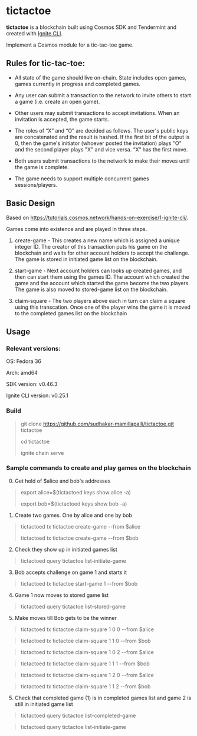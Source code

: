 # tictactoe
**tictactoe** is a blockchain built using Cosmos SDK and Tendermint and created with [Ignite CLI](https://ignite.com/cli).

 Implement a Cosmos module for a tic-tac-toe game.

## Rules for tic-tac-toe:

* All state of the game should live on-chain. State includes open games, games currently in progress and completed games.

* Any user can submit a transaction to the network to invite others to start a game (i.e. create an open game).

* Other users may submit transactions to accept invitations. When an invitation is accepted, the game starts.

* The roles of “X” and “O” are decided as follows. The user's public keys are concatenated and the result is hashed. If the first bit of the output is 0, then the game's initiator (whoever posted the invitation) plays "O" and the second player plays "X" and vice versa. “X” has the first move.

* Both users submit transactions to the network to make their moves until the game is complete.

* The game needs to support multiple concurrent games sessions/players.

## Basic Design

Based on https://tutorials.cosmos.network/hands-on-exercise/1-ignite-cli/.

Games come into existence and are played in three steps.

1. create-game - This creates a new name which is assigned a unique integer ID.
   The creator of this transaction puts his game on the blockchain and waits
   for other account holders to accept the challenge. The game is stored in
   initiated game list on the blockchain.

2. start-game - Next account holders can looks up created games, and then can
   start them using the games ID.  The account which created the game and the account
   which started the game become the two players.  The game is also moved to
   stored-game list on the blockchain.

3. claim-square - The two players above each in turn can claim a square using this transcation.
   Once one of the player wins the game it is  moved to the completed games list on the blockchain

## Usage

### Relevant versions:

OS: Fedora 36

Arch: amd64

SDK version: v0.46.3

Ignite CLI version: v0.25.1

### Build

>git clone https://github.com/sudhakar-mamillapalli/tictactoe.git tictactoe
>
>cd tictactoe
>
>ignite chain serve

### Sample commands to create and play games on the blockchain

0. Get hold of $alice and bob's addresses

> export alice=$(tictactoed keys show alice -a)
>
> export bob=$(tictactoed keys show bob -a)


1. Create two games. One by alice and one by bob

>tictactoed tx tictactoe create-game --from $alice
>
>tictactoed tx tictactoe create-game --from $bob


2. Check they show up in initiated games list

> tictactoed query tictactoe list-initiate-game


3. Bob accepts challenge on game 1 and starts it

> tictactoed tx tictactoe start-game 1 --from $bob

4. Game 1 now moves to stored game list

> tictactoed query tictactoe list-stored-game

5. Make moves till Bob gets to be the winner

> tictactoed tx tictactoe claim-square 1 0 0 --from $alice

> tictactoed tx tictactoe claim-square 1 1 0 --from $bob

> tictactoed tx tictactoe claim-square 1 0 2 --from $alice

> tictactoed tx tictactoe claim-square 1 1 1 --from $bob

> tictactoed tx tictactoe claim-square 1 2 0 --from $alice

> tictactoed tx tictactoe claim-square 1 1 2 --from $bob


5.  Check that completed game (1) is in completed games list and game 2 is still in initiated game list

> tictactoed query tictactoe list-completed-game

> tictactoed query tictactoe list-initiate-game


